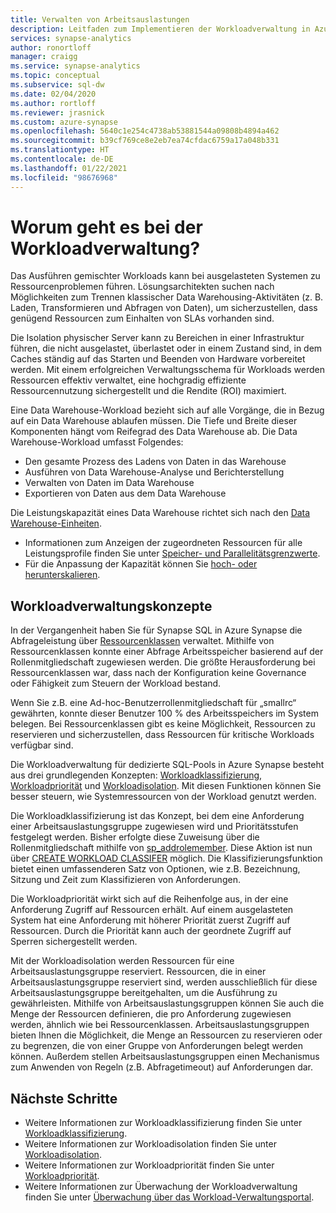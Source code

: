```yaml
---
title: Verwalten von Arbeitsauslastungen
description: Leitfaden zum Implementieren der Workloadverwaltung in Azure Synapse Analytics.
services: synapse-analytics
author: ronortloff
manager: craigg
ms.service: synapse-analytics
ms.topic: conceptual
ms.subservice: sql-dw
ms.date: 02/04/2020
ms.author: rortloff
ms.reviewer: jrasnick
ms.custom: azure-synapse
ms.openlocfilehash: 5640c1e254c4738ab53881544a09808b4894a462
ms.sourcegitcommit: b39cf769ce8e2eb7ea74cfdac6759a17a048b331
ms.translationtype: HT
ms.contentlocale: de-DE
ms.lasthandoff: 01/22/2021
ms.locfileid: "98676968"
---
```

# <a name="what-is-workload-management"></a>Worum geht es bei der Workloadverwaltung?

Das Ausführen gemischter Workloads kann bei ausgelasteten Systemen zu Ressourcenproblemen führen.  Lösungsarchitekten suchen nach Möglichkeiten zum Trennen klassischer Data Warehousing-Aktivitäten (z. B. Laden, Transformieren und Abfragen von Daten), um sicherzustellen, dass genügend Ressourcen zum Einhalten von SLAs vorhanden sind.  

Die Isolation physischer Server kann zu Bereichen in einer Infrastruktur führen, die nicht ausgelastet, überlastet oder in einem Zustand sind, in dem Caches ständig auf das Starten und Beenden von Hardware vorbereitet werden.  Mit einem erfolgreichen Verwaltungsschema für Workloads werden Ressourcen effektiv verwaltet, eine hochgradig effiziente Ressourcennutzung sichergestellt und die Rendite (ROI) maximiert.

Eine Data Warehouse-Workload bezieht sich auf alle Vorgänge, die in Bezug auf ein Data Warehouse ablaufen müssen. Die Tiefe und Breite dieser Komponenten hängt vom Reifegrad des Data Warehouse ab.  Die Data Warehouse-Workload umfasst Folgendes:

- Den gesamte Prozess des Ladens von Daten in das Warehouse
- Ausführen von Data Warehouse-Analyse und Berichterstellung
- Verwalten von Daten im Data Warehouse
- Exportieren von Daten aus dem Data Warehouse

Die Leistungskapazität eines Data Warehouse richtet sich nach den [Data Warehouse-Einheiten](what-is-a-data-warehouse-unit-dwu-cdwu.md).

- Informationen zum Anzeigen der zugeordneten Ressourcen für alle Leistungsprofile finden Sie unter [Speicher- und Parallelitätsgrenzwerte](memory-concurrency-limits.md).
- Für die Anpassung der Kapazität können Sie [hoch- oder herunterskalieren](quickstart-scale-compute-portal.md).

## <a name="workload-management-concepts"></a>Workloadverwaltungskonzepte

In der Vergangenheit haben Sie für Synapse SQL in Azure Synapse die Abfrageleistung über [Ressourcenklassen](resource-classes-for-workload-management.md) verwaltet.  Mithilfe von Ressourcenklassen konnte einer Abfrage Arbeitsspeicher basierend auf der Rollenmitgliedschaft zugewiesen werden.  Die größte Herausforderung bei Ressourcenklassen war, dass nach der Konfiguration keine Governance oder Fähigkeit zum Steuern der Workload bestand.  

Wenn Sie z.B. eine Ad-hoc-Benutzerrollenmitgliedschaft für „smallrc“ gewährten, konnte dieser Benutzer 100 % des Arbeitsspeichers im System belegen.  Bei Ressourcenklassen gibt es keine Möglichkeit, Ressourcen zu reservieren und sicherzustellen, dass Ressourcen für kritische Workloads verfügbar sind.

Die Workloadverwaltung für dedizierte SQL-Pools in Azure Synapse besteht aus drei grundlegenden Konzepten: [Workloadklassifizierung](sql-data-warehouse-workload-classification.md), [Workloadpriorität](sql-data-warehouse-workload-importance.md) und [Workloadisolation](sql-data-warehouse-workload-isolation.md).  Mit diesen Funktionen können Sie besser steuern, wie Systemressourcen von der Workload genutzt werden.

Die Workloadklassifizierung ist das Konzept, bei dem eine Anforderung einer Arbeitsauslastungsgruppe zugewiesen wird und Prioritätsstufen festgelegt werden.  Bisher erfolgte diese Zuweisung über die Rollenmitgliedschaft mithilfe von [sp_addrolemember](resource-classes-for-workload-management.md#change-a-users-resource-class).  Diese Aktion ist nun über [CREATE WORKLOAD CLASSIFER](/sql/t-sql/statements/create-workload-classifier-transact-sql?toc=/azure/synapse-analytics/sql-data-warehouse/toc.json&bc=/azure/synapse-analytics/sql-data-warehouse/breadcrumb/toc.json&view=azure-sqldw-latest&preserve-view=true) möglich.  Die Klassifizierungsfunktion bietet einen umfassenderen Satz von Optionen, wie z.B. Bezeichnung, Sitzung und Zeit zum Klassifizieren von Anforderungen.

Die Workloadpriorität wirkt sich auf die Reihenfolge aus, in der eine Anforderung Zugriff auf Ressourcen erhält.  Auf einem ausgelasteten System hat eine Anforderung mit höherer Priorität zuerst Zugriff auf Ressourcen.  Durch die Priorität kann auch der geordnete Zugriff auf Sperren sichergestellt werden.

Mit der Workloadisolation werden Ressourcen für eine Arbeitsauslastungsgruppe reserviert.  Ressourcen, die in einer Arbeitsauslastungsgruppe reserviert sind, werden ausschließlich für diese Arbeitsauslastungsgruppe bereitgehalten, um die Ausführung zu gewährleisten.  Mithilfe von Arbeitsauslastungsgruppen können Sie auch die Menge der Ressourcen definieren, die pro Anforderung zugewiesen werden, ähnlich wie bei Ressourcenklassen.  Arbeitsauslastungsgruppen bieten Ihnen die Möglichkeit, die Menge an Ressourcen zu reservieren oder zu begrenzen, die von einer Gruppe von Anforderungen belegt werden können.  Außerdem stellen Arbeitsauslastungsgruppen einen Mechanismus zum Anwenden von Regeln (z.B. Abfragetimeout) auf Anforderungen dar.  

## <a name="next-steps"></a>Nächste Schritte

- Weitere Informationen zur Workloadklassifizierung finden Sie unter [Workloadklassifizierung](sql-data-warehouse-workload-classification.md).  
- Weitere Informationen zur Workloadisolation finden Sie unter [Workloadisolation](sql-data-warehouse-workload-isolation.md).  
- Weitere Informationen zur Workloadpriorität finden Sie unter [Workloadpriorität](sql-data-warehouse-workload-importance.md).  
- Weitere Informationen zur Überwachung der Workloadverwaltung finden Sie unter [Überwachung über das Workload-Verwaltungsportal](sql-data-warehouse-workload-management-portal-monitor.md).  
